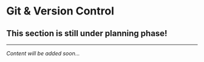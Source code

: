 # Git & Version Control

## This section is still under planning phase!

---

*Content will be added soon...*
